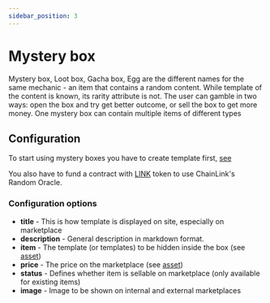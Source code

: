 ```yaml
---
sidebar_position: 3
---
```


# Mystery box

Mystery box, Loot box, Gacha box, Egg are the different names for the same mechanic - an item that contains a random
content. While template of the content is known, its rarity attribute is not. The user can gamble in two ways: open
the box and try get better outcome, or sell the box to get more money. One mystery box can contain multiple
items of different types

## Configuration

To start using mystery boxes you have to create template first, [see](/docs/admin-panel/hierarchy/ERC721/template/)

You also have to fund a contract with [LINK](/docs/integrations/chain-link/) token to use ChainLink's Random Oracle.

### Configuration options

- **title** - This is how template is displayed on site, especially on marketplace
- **description** - General description in markdown format.
- **item** - The template (or templates) to be hidden inside the box (see [asset](/docs/admin-panel/misc/asset/))
- **price** - The price on the marketplace (see [asset](/docs/admin-panel/misc/asset/))
- **status** - Defines whether item is sellable on marketplace (only available for existing items)
- **image** - Image to be shown on internal and external marketplaces
